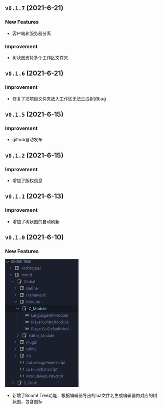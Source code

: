 ## `v0.1.7` (2021-6-21)

### New Features
- 客户端和服务器分离

### Improvement
- 树状图支持多个工作区文件夹

## `v0.1.6` (2021-6-21)

### Improvement
- 修复了把项目文件夹放入工作区无法生成树的bug

## `v0.1.5` (2021-6-15)

### Improvement
- github自动发布

## `v0.1.2` (2021-6-15)

### Improvement
- 增加了版权信息

## `v0.1.1` (2021-6-13)

### Improvement
- 增加了树状图的自动刷新

## `v0.1.0` (2021-6-10)

### New Features

![](./resources/snapshot/BoomTree.png)

- 新增了Boom! Tree功能，根据编辑器导出的lua文件名生成编辑器内对应的树状图，包含图标

